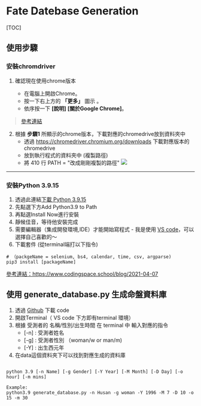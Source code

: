 # Fate Datebase Generation
[TOC]

## 使用步驟

### 安裝chromdriver
1. 確認現在使用chrome版本

     - 在電腦上開啟Chrome。
     - 按一下右上方的 **「更多」** 圖示 。
     - 依序按一下 **[說明]** **[關於Google Chrome]**。

> [參考連結](https://support.google.com/chrome/answer/95414?hl=zh-Hant&co=GENIE.Platform%3DDesktop)

2. 根據 **步驟1** 所顯示的chrome版本，下載對應的chromedrive放到資料夾中
    - 透過 https://chromedriver.chromium.org/downloads 下載對應版本的chromedrive
    - 放到執行程式的資料夾中 (複製路徑)
    - 將 410 行 PATH = "改成剛剛複製的路徑" 
![](https://i.imgur.com/oSC0gPh.png)


---

### 安裝Python 3.9.15

1. 透過此連結[下載 Python 3.9.15 ](https://www.python.org/downloads/release/python-3915/)
2. 先點選下方Add Python3.9 to Path
3. 再點選Install Now進行安裝
4. 靜候佳音，等待他安裝完成
5. 需要編輯器（集成開發環境,IDE）才能開始寫程式 - 我是使用 [VS code](https://code.visualstudio.com/)，可以選擇自己喜歡的～
6. 下載套件 (從terminal端打以下指令)
```
# （packgeName = selenium, bs4, calendar, time, csv, argparse)
pip3 install [packageName]
```
[參考連結：https://www.codingspace.school/blog/2021-04-07
](https://www.codingspace.school/blog/2021-04-07)

## 使用 generate_database.py 生成命盤資料庫

1. 透過 [Github](https://github.com/Essen-Lin/Fate/blob/main/generate_database.py) 下載 code 
2. 開啟Terminal（ VS code 下方即有terminal 環境）
3. 根據 受測者的 名稱/性別/出生時間 在 terminal 中 輸入對應的指令 
    * [-n] : 受測者姓名
    * [-g] : 受測者性別 （woman/w or man/m)
    * [-Y] : 出生西元年
4. 在data這個資料夾下可以找到對應生成的資料庫

```

python 3.9 [-n Name] [-g Gender] [-Y Year] [-M Month] [-D Day] [-o hour] [-m mins]

Example:
python3.9 generate_database.py -n Husan -g woman -Y 1996 -M 7 -D 10 -o 15 -m 30

```
